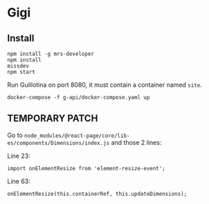# Gigi

## Install

```
npm install -g mrs-developer
npm install
missdev
npm start
```

Run Guillotina on port 8080, it must contain a container named `site`.

```
docker-compose -f g-api/docker-compose.yaml up
```

## TEMPORARY PATCH

Go to `node_modules/@react-page/core/lib-es/components/Dimensions/index.js` and those 2 lines:

Line 23:
```
import onElementResize from 'element-resize-event';
```

Line 63:
```
onElementResize(this.containerRef, this.updateDimensions);
```